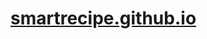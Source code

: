 # [smartrecipe.github.io](https://doudou210.github.io/smartrecipe.github.io/smart_recipe_praticy.html)
